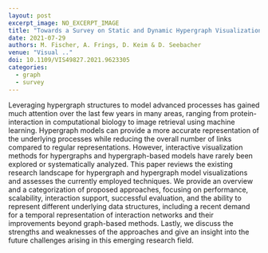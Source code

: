 ```yaml
---
layout: post
excerpt_image: NO_EXCERPT_IMAGE
title: "Towards a Survey on Static and Dynamic Hypergraph Visualizations"
date: 2021-07-29
authors: M. Fischer, A. Frings, D. Keim & D. Seebacher
venue: "Visual .."
doi: 10.1109/VIS49827.2021.9623305
categories:
  - graph
  - survey
---
```

Leveraging hypergraph structures to model advanced processes has gained much attention over the last few years in many areas, ranging from protein-interaction in computational biology to image retrieval using machine learning. Hypergraph models can provide a more accurate representation of the underlying processes while reducing the overall number of links compared to regular representations. However, interactive visualization methods for hypergraphs and hypergraph-based models have rarely been explored or systematically analyzed. This paper reviews the existing research landscape for hypergraph and hypergraph model visualizations and assesses the currently employed techniques. We provide an overview and a categorization of proposed approaches, focusing on performance, scalability, interaction support, successful evaluation, and the ability to represent different underlying data structures, including a recent demand for a temporal representation of interaction networks and their improvements beyond graph-based methods. Lastly, we discuss the strengths and weaknesses of the approaches and give an insight into the future challenges arising in this emerging research field.
